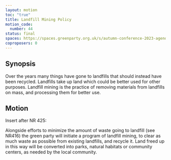 ```yaml
---
layout: motion
toc: "true"
title: Landfill Mining Policy
motion_code:
  number: 44
status: final
spaces: https://spaces.greenparty.org.uk/s/autumn-conference-2023-agenda-forum/post/post/view?id=10912
coproposers: 0
---
```

## **Synopsis**

Over the years many things have gone to landfills that should instead have been recycled. Landfills take up land which could be better used for other purposes. Landfill mining is the practice of removing materials from landfills on mass, and processing them for better use.

## **Motion**

Insert after NR 425:

Alongside efforts to minimize the amount of waste going to landfill (see NR416) the green party will initiate a program of landfill mining, to clear as much waste as possible from existing landfills, and recycle it. Land freed up in this way will be converted into parks, natural habitats or community centers, as needed by the local community.